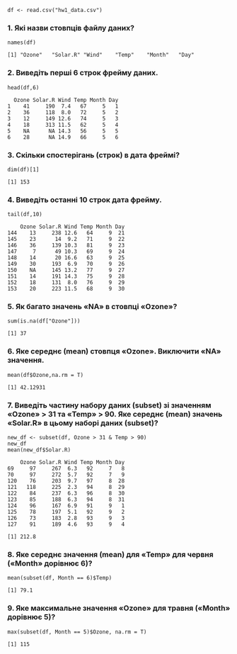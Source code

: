 ```{r}
df <- read.csv("hw1_data.csv")
```
### 1. Які назви стовпців файлу даних?
```{r}
names(df)

[1] "Ozone"   "Solar.R" "Wind"    "Temp"    "Month"   "Day"  
```
### 2. Виведіть перші 6 строк фрейму даних.
```{r}
head(df,6)

  Ozone Solar.R Wind Temp Month Day
1    41     190  7.4   67     5   1
2    36     118  8.0   72     5   2
3    12     149 12.6   74     5   3
4    18     313 11.5   62     5   4
5    NA      NA 14.3   56     5   5
6    28      NA 14.9   66     5   6
```

### 3. Скільки спостерігань (строк) в дата фреймі?
```{r}
dim(df)[1]

[1] 153
```
### 4. Виведіть останні 10 строк дата фрейму.
```{r}
tail(df,10)

    Ozone Solar.R Wind Temp Month Day
144    13     238 12.6   64     9  21
145    23      14  9.2   71     9  22
146    36     139 10.3   81     9  23
147     7      49 10.3   69     9  24
148    14      20 16.6   63     9  25
149    30     193  6.9   70     9  26
150    NA     145 13.2   77     9  27
151    14     191 14.3   75     9  28
152    18     131  8.0   76     9  29
153    20     223 11.5   68     9  30
```
### 5. Як багато значень «NA» в стовпці «Ozone»?
```{r}
sum(is.na(df["Ozone"]))

[1] 37
```
### 6. Яке середнє (mean) стовпця «Ozone». Виключити «NA» значення.
```{r}
mean(df$Ozone,na.rm = T)

[1] 42.12931
```
### 7. Виведіть частину набору даних (subset) зі значенням «Ozone» > 31 та «Temp» > 90. Яке середнє (mean) значень «Solar.R» в цьому наборі даних (subset)?
```{r}
new_df <- subset(df, Ozone > 31 & Temp > 90)
new_df
mean(new_df$Solar.R)

    Ozone Solar.R Wind Temp Month Day
69     97     267  6.3   92     7   8
70     97     272  5.7   92     7   9
120    76     203  9.7   97     8  28
121   118     225  2.3   94     8  29
122    84     237  6.3   96     8  30
123    85     188  6.3   94     8  31
124    96     167  6.9   91     9   1
125    78     197  5.1   92     9   2
126    73     183  2.8   93     9   3
127    91     189  4.6   93     9   4

[1] 212.8
```
### 8. Яке середнє значення (mean) для «Temp» для червня («Month» дорівнює 6)?
```{r}
mean(subset(df, Month == 6)$Temp)

[1] 79.1
```
### 9. Яке максимальне значення «Ozone» для травня («Month» дорівнює 5)?
```{r}
max(subset(df, Month == 5)$Ozone, na.rm = T)

[1] 115
```
